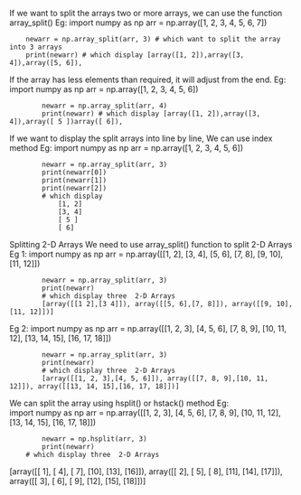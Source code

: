 If we want to split the arrays two or more arrays, we can use the function array_split()
Eg:	import numpy as np
		arr = np.array([1, 2, 3, 4, 5, 6, 7])
		
		newarr = np.array_split(arr, 3) # which want to split the array into 3 arrays 
		print(newarr) # which display [array([1, 2]),array([3, 4]),array([5, 6]), 

If the array has less elements than required, it will adjust from the end.
Eg:		import numpy as np
			arr = np.array([1, 2, 3, 4, 5, 6])

			newarr = np.array_split(arr, 4)
			print(newarr) # which display [array([1, 2]),array([3, 4]),array([ 5 ])array([ 6]), 

If we want to display the split arrays into line by line, We can use index method
Eg:		import numpy as np
			arr = np.array([1, 2, 3, 4, 5, 6])

			newarr = np.array_split(arr, 3)
			print(newarr[0])
			print(newarr[1])
			print(newarr[2])
			# which display
				[1, 2]
				[3, 4]
				[ 5 ]
				[ 6]

  Splitting 2-D Arrays
We  need to use array_split() function to split 2-D Arrays 
Eg 1:		import numpy as np
			arr = np.array([[1, 2], [3, 4], [5, 6], [7, 8], [9, 10], [11, 12]])
			
			newarr = np.array_split(arr, 3)
			print(newarr)
			# which display three  2-D Arrays 
			[array([[1 2],[3 4]]), array([[5, 6],[7, 8]]), array([[9, 10],[11, 12]])]

Eg 2:	import numpy as np
			arr = np.array([[1, 2, 3], [4, 5, 6], [7, 8, 9], [10, 11, 12], [13, 14, 15], [16, 17, 18]])

			newarr = np.array_split(arr, 3)
			print(newarr)
			# which display three  2-D Arrays 
			[array([[1, 2, 3],[4, 5, 6]]), array([[7, 8, 9],[10, 11, 12]]), array([[13, 14, 15],[16, 17, 18]])]

 We can split the array using hsplit() or hstack() method
Eg:		import numpy as np
			arr = np.array([[1, 2, 3], [4, 5, 6], [7, 8, 9], [10, 11, 12], [13, 14, 15], [16, 17, 18]])

			newarr = np.hsplit(arr, 3)
			print(newarr)
		# which display three  2-D Arrays 
[array([[ 1],
       [ 4],
       [ 7],
       [10],
       [13],
       [16]]), array([[ 2],
       [ 5],
       [ 8],
       [11],
       [14],
       [17]]), array([[ 3],
       [ 6],
       [ 9],
       [12],
       [15],
       [18]])]

				